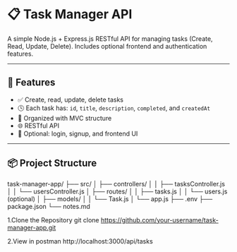# 📋 Task Manager API

A simple Node.js + Express.js RESTful API for managing tasks (Create, Read, Update, Delete). Includes optional frontend and authentication features.

---

## 🚀 Features

- ✅ Create, read, update, delete tasks
- 🕓 Each task has: `id`, `title`, `description`, `completed`, and `createdAt`
- 📁 Organized with MVC structure
- 🌐 RESTful API
- 🧠 Optional: login, signup, and frontend UI

---

## 📦 Project Structure

task-manager-app/
├── src/
│ ├── controllers/
│ │ ├── tasksController.js
│ │ └── usersController.js
│ ├── routes/
│ │ ├── tasks.js
│ │ └── users.js (optional)
│ ├── models/
│ │ └── Task.js
│ └── app.js
├── .env
├── package.json
└── notes.md

1.Clone the Repository 
git clone https://github.com/your-username/task-manager-app.git

2.View in postman 
http://localhost:3000/api/tasks

